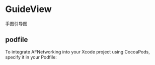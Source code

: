 # GuideView
手图引导图
## podfile
To integrate AFNetworking into your Xcode project using CocoaPods, specify it in your Podfile:
